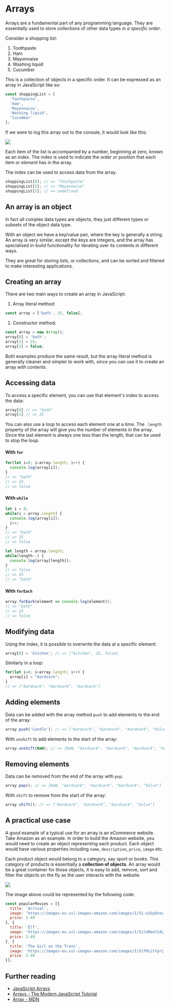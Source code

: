 # Arrays

Arrays are a fundamental part of any programming language. They are essentially used to store collections of other data types _in a specific order_.

Consider a shopping list:

1. Toothpaste
1. Ham
1. Mayonnaise
1. Washing liquid
1. Cucumber

This is a collection of objects in a specific order. It can be expressed as an array in JavaScript like so:

```js
const shoppingList = [
  'Toothpaste',
  'Ham',
  'Mayonnaise',
  'Washing liquid',
  'Cucumber'
];
```

If we were to log this array out to the console, it would look like this:

![](https://user-images.githubusercontent.com/3531085/35188946-75724cd8-fe38-11e7-9c62-d538fa4dbbad.png)

Each item of the list is accompanied by a number, beginning at zero, known as an _index_. The index is used to indicate the order or position that each item or _element_ has in the array.

The index can be used to access data from the array.

```js
shoppingList[0]; // => "Toothpaste"
shoppingList[2]; // => "Mayonnaise"
shoppingList[5]; // => undefined
```

## An array is an object

In fact all complex data types are objects, they just different types or subsets of the object data type.

With an object we have a key/value pair, where the key is generally a string. An array is very similar, except the keys are integers, and the array has specialised in-build functionality for iterating over its contents in different ways.

They are great for storing lists, or collections, and can be sorted and filtered to make interesting applications.

## Creating an array

There are two main ways to create an array in JavaScript:

1. Array literal method:
  ```js
  const array = ['bath', 25, false];
  ```
1. Constructor method:
  ```js
  const array = new Array();
  array[0] = 'bath';
  array[1] = 25;
  array[2] = false;
  ```

Both examples produce the same result, but the array literal method is generally cleaner and simpler to work with, since you can use it to create an array _with contents_.

## Accessing data

To access a specific element, you can use that element's index to access the data:

```js
array[0] // => "bath"
array[1] // => 25
```

You can also use a loop to access each element one at a time. The `.length` property of the array will give you the number of elements in the array. Since the last element is always one less than the length, that can be used to stop the loop.

#### With `for`
```js
for(let i=0; i<array.length; i++) {
  console.log(array[i]);
}
// => "bath"
// => 25
// => false
```

#### With `while`
```js
let i = 0;
while(i < array.length) {
  console.log(array[i]);
  i++;
}
// => "bath"
// => 25
// => false

let length = array.length;
while(length--) {
  console.log(array[length]);
}
// => false
// => 25
// => "bath"
```

#### With `forEach`
```js
array.forEach(element => console.log(element));
// => "bath"
// => 25
// => false
```

## Modifying data

Using the index, it is possible to overwrite the data at a specific element:

```js
array[0] = 'kitchen'; // => ["kitchen", 25, false]
```

Similarly in a loop:

```js
for(let i=0; i<array.length; i++) {
  array[i] = "Aardvark";
}
// => ["Aardvark", "Aardvark", "Aardvark"]
```

## Adding elements

Data can be added with the array method `push` to add elements to the end of the array:

```js
array.push('Candle'); // => ["Aardvark", "Aardvark", "Aardvark", "Volvo", "Candle"]
```

With `unshift` to add elements to the start of the array:

```js
array.unshift(NaN); // => [NaN, "Aardvark", "Aardvark", "Aardvark", "Volvo", "Candle"]
```

## Removing elements

Data can be removed from the end of the array with `pop`:

```js
array.pop(); // => [NaN, "Aardvark", "Aardvark", "Aardvark", "Volvo"]
```

With `shift` to remove from the start of the array:

```js
array.shift(); // => ["Aardvark", "Aardvark", "Aardvark", "Volvo"]
```

## A practical use case

A good example of a typical use for an array is an eCommerce website. Take Amazon as an example. In order to build the Amazon website, you would need to create an object representing each product. Each object would have various properties including `name`, `description`, `price`, `image` etc.

Each product object would belong to a category, say sport or books. This category of products is essentially a **collection of objects**. An array would be a great container for those objects, it is easy to add, remove, sort and filter the objects on the fly as the user interacts with the website.

![](https://user-images.githubusercontent.com/3531085/35189299-83de905e-fe3f-11e7-8fb2-b1f3f3cf979f.png)

The image above could be represented by the following code:

```js
const popularMovies = [{
  title: 'Arrival',
  image: 'https://images-eu.ssl-images-amazon.com/images/I/51-e2UyOnxL._PJStripe-Prime-Only-500px,TopLeft,0,0._AC_UX500_SY400_.jpg',
  price: 3.49  
}, {
  title: 'Elf',
  image: 'https://images-eu.ssl-images-amazon.com/images/I/51loMeoCS4L._PJStripe-Prime-Only-500px,TopLeft,0,0._AC_UX500_SY400_.jpg',
  price: 3.49
}, {
  title: 'The Girl on the Train',
  image: 'https://images-eu.ssl-images-amazon.com/images/I/51fMiitYprL._PJStripe-Prime-Only-500px,TopLeft,0,0._AC_UX500_SY400_.jpg',
  price: 3.49
}];
```

## Further reading

- [JavaScript Arrays](https://www.javascript.com/learn/javascript/arrays)
- [Arrays - The Modern JavaScript Tutorial](https://javascript.info/array)
- [Array - MDN](https://developer.mozilla.org/en-US/docs/Web/JavaScript/Reference/Global_Objects/Array)
